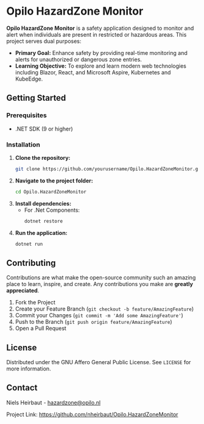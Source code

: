 # Opilo HazardZone Monitor

**Opilo HazardZone Monitor** is a safety application designed to monitor and alert when individuals are present in restricted or hazardous areas. This project serves dual purposes:
- **Primary Goal:** Enhance safety by providing real-time monitoring and alerts for unauthorized or dangerous zone entries.
- **Learning Objective:** To explore and learn modern web technologies including Blazor, React, and Microsoft Aspire, Kubernetes and KubeEdge.

## Getting Started

### Prerequisites

- .NET SDK (9 or higher)

### Installation

1. **Clone the repository:**
   ```sh
   git clone https://github.com/yourusername/Opilo.HazardZoneMonitor.git
   ```
2. **Navigate to the project folder:**
   ```sh
   cd Opilo.HazardZoneMonitor
   ```
3. **Install dependencies:**
    - For .Net Components:
      ```sh
      dotnet restore
      ```
4. **Run the application:**
     ```sh
     dotnet run
     ```
## Contributing

Contributions are what make the open-source community such an amazing place to learn, inspire, and create. Any contributions you make are **greatly appreciated**.

1. Fork the Project
2. Create your Feature Branch (`git checkout -b feature/AmazingFeature`)
3. Commit your Changes (`git commit -m 'Add some AmazingFeature'`)
4. Push to the Branch (`git push origin feature/AmazingFeature`)
5. Open a Pull Request

## License

Distributed under the GNU Affero General Public License. See `LICENSE` for more information.

## Contact

Niels Heirbaut - [hazardzone@opilo.nl](mailto:hazardzone@opilo.nl)

Project Link: https://github.com/nheirbaut/Opilo.HazardZoneMonitor
